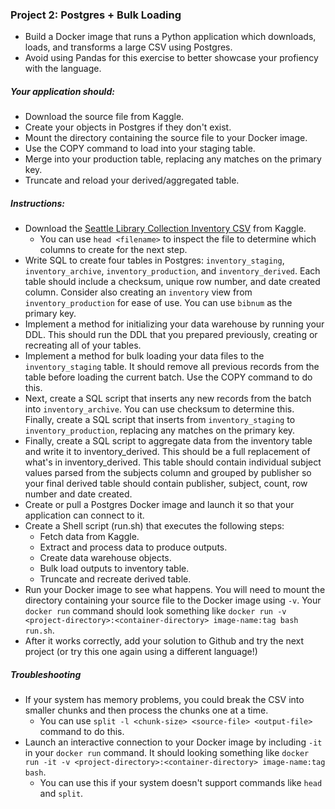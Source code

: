 ### Project 2: Postgres + Bulk Loading
- Build a Docker image that runs a Python application which downloads, loads, and transforms a large CSV using Postgres.
- Avoid using Pandas for this exercise to better showcase your profiency with the language.

##### Your application should:
- Download the source file from Kaggle.
- Create your objects in Postgres if they don't exist.
- Mount the directory containing the source file to your Docker image.
- Use the COPY command to load into your staging table.
- Merge into your production table, replacing any matches on the primary key.
- Truncate and reload your derived/aggregated table.

##### Instructions:
- Download the [Seattle Library Collection Inventory CSV](https://www.kaggle.com/city-of-seattle/seattle-library-collection-inventory) from Kaggle.
  - You can use `head <filename>` to inspect the file to determine which columns to create for the next step.
- Write SQL to create four tables in Postgres: `inventory_staging`, `inventory_archive`, `inventory_production`, and `inventory_derived`. Each table should include a checksum, unique row number, and date created column. Consider also creating an `inventory` view from `inventory_production` for ease of use. You can use `bibnum` as the primary key.
- Implement a method for initializing your data warehouse by running your DDL. This should run the DDL that you prepared previously, creating or recreating all of your tables.
- Implement a method for bulk loading your data files to the `inventory_staging` table. It should remove all previous records from the table before loading the current batch. Use the COPY command to do this.
- Next, create a SQL script that inserts any new records from the batch into `inventory_archive`. You can use checksum to determine this. Finally, create a SQL script that inserts from `inventory_staging` to `inventory_production`, replacing any matches on the primary key.
- Finally, create a SQL script to aggregate data from the inventory table and write it to inventory_derived. This should be a full replacement of what's in inventory_derived. This table should contain individual subject values parsed from the subjects column and grouped by publisher so your final derived table should contain publisher, subject, count, row number and date created.
- Create or pull a Postgres Docker image and launch it so that your application can connect to it.
- Create a Shell script (run.sh) that executes the following steps:
  - Fetch data from Kaggle.
  - Extract and process data to produce outputs.
  - Create data warehouse objects.
  - Bulk load outputs to inventory table.
  - Truncate and recreate derived table.
- Run your Docker image to see what happens. You will need to mount the directory containing your source file to the Docker image using `-v`. Your `docker run` command should look something like `docker run -v <project-directory>:<container-directory> image-name:tag bash run.sh`.
- After it works correctly, add your solution to Github and try the next project (or try this one again using a different language!)

##### Troubleshooting
- If your system has memory problems, you could break the CSV into smaller chunks and then process the chunks one at a time.
  - You can use `split -l <chunk-size> <source-file> <output-file>` command to do this.
- Launch an interactive connection to your Docker image by including `-it` in your `docker run` command. It should looking something like `docker run -it -v <project-directory>:<container-directory> image-name:tag bash`.
  - You can use this if your system doesn't support commands like `head` and `split`.